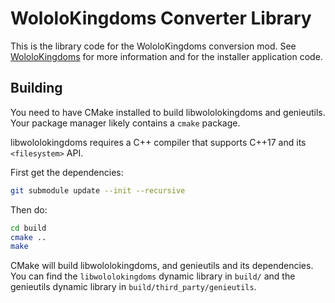 # WololoKingdoms Converter Library

This is the library code for the WololoKingdoms conversion mod. See [WololoKingdoms](https://github.com/aoe2communitygithub/wololokingdoms) for more information and for the installer application code.

## Building

You need to have CMake installed to build libwololokingdoms and genieutils. Your package manager likely contains a `cmake` package.

libwololokingdoms requires a C++ compiler that supports C++17 and its `<filesystem>` API.

First get the dependencies:

```bash
git submodule update --init --recursive
```

Then do:

```bash
cd build
cmake ..
make
```

CMake will build libwololokingdoms, and genieutils and its dependencies. You can find the `libwololokingdoms` dynamic library in `build/` and the genieutils dynamic library in `build/third_party/genieutils`.
